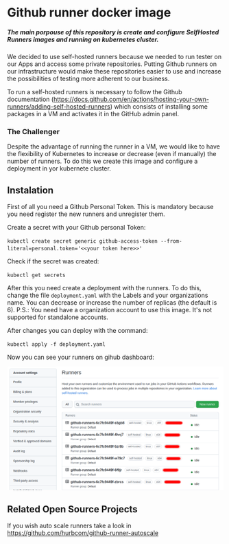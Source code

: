 # Github runner docker image 
##### The main porpouse of this repository is create and configure SelfHosted Runners images and running on kubernetes cluster. 

We decided to use self-hosted runners because we needed to run tester on our Apps and access some private repositories. Putting Github runners on our infrastructure would make these repositories easier to use and increase the possibilities of testing more adherent to our business.

To run a self-hosted runners is necessary to follow the Github documentation (https://docs.github.com/en/actions/hosting-your-own-runners/adding-self-hosted-runners) which consists of installing some packages in a VM and activates it in the GitHub admin panel.

### The Challenger

Despite the advantage of running the runner in a VM, we would like to have the flexibility of Kubernetes to increase or decrease (even if manually) the number of runners. To do this we create this image and configure a deployment in yor kubernete cluster.

## Instalation

First of all you need a Github Personal Token. This is mandatory because you need register the new runners and unregister them.

Create a secret with your Github personal Token:

`kubectl create secret generic github-access-token --from-literal=personal.token='<<your token here>>'`

Check if the secret was created:

`kubectl get secrets`

After this you need create a deployment with the runners. To do this, change the file `deployment.yaml` with the Labels and your organizations name. You can decrease or increase the number of replicas (the default is 6). P.S.: You need have a organization account to use this image. It's not supported for standalone accounts.

After changes you can deploy with the command:

`kubectl apply -f deployment.yaml`

Now you can see your runners on gihub dashboard:

![Runners image](img/runners.png "Runners")

## Related Open Source Projects

If you wish auto scale runners take a look in https://github.com/hurbcom/github-runner-autoscale
